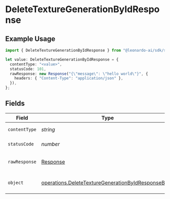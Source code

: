 # DeleteTextureGenerationByIdResponse

## Example Usage

```typescript
import { DeleteTextureGenerationByIdResponse } from "@leonardo-ai/sdk/sdk/models/operations";

let value: DeleteTextureGenerationByIdResponse = {
  contentType: "<value>",
  statusCode: 101,
  rawResponse: new Response("{\"message\": \"hello world\"}", {
    headers: { "Content-Type": "application/json" },
  }),
};
```

## Fields

| Field                                                                                                                           | Type                                                                                                                            | Required                                                                                                                        | Description                                                                                                                     |
| ------------------------------------------------------------------------------------------------------------------------------- | ------------------------------------------------------------------------------------------------------------------------------- | ------------------------------------------------------------------------------------------------------------------------------- | ------------------------------------------------------------------------------------------------------------------------------- |
| `contentType`                                                                                                                   | *string*                                                                                                                        | :heavy_check_mark:                                                                                                              | HTTP response content type for this operation                                                                                   |
| `statusCode`                                                                                                                    | *number*                                                                                                                        | :heavy_check_mark:                                                                                                              | HTTP response status code for this operation                                                                                    |
| `rawResponse`                                                                                                                   | [Response](https://developer.mozilla.org/en-US/docs/Web/API/Response)                                                           | :heavy_check_mark:                                                                                                              | Raw HTTP response; suitable for custom response parsing                                                                         |
| `object`                                                                                                                        | [operations.DeleteTextureGenerationByIdResponseBody](../../../sdk/models/operations/deletetexturegenerationbyidresponsebody.md) | :heavy_minus_sign:                                                                                                              | Responses for DELETE /api/rest/v1/generations-texture/{id}                                                                      |